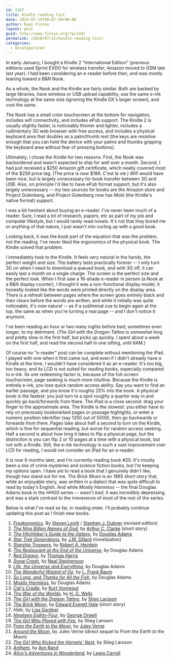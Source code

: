 ```yaml
---
id: 1347
title: Kindle reading list
date: 2010-07-12T00:07:38+00:00
author: Ryan Finnie
layout: post
guid: http://www.finnie.org/?p=1347
permalink: /2010/07/12/kindle-reading-list/
categories:
  - Uncategorized
---
```

In early January, I bought a Kindle 2 "International Edition" (previous editions used Sprint EVDO for wireless transfer; Amazon moved to GSM late last year). I had been considering an e-reader before then, and was mostly leaning toward a B&N Nook.

As a whole, the Nook and the Kindle are fairly similar. Both are backed by large libraries, have wireless or USB upload capability, use the same e-ink technology at the same size (ignoring the Kindle DX's larger screen), and cost the same.

The Nook has a small color touchscreen at the bottom for navigation, includes wifi connectivity, and includes ePub support. The Kindle 2 is usually slightly faster, is noticeably thinner and lighter, includes a rudimentary 3G web browser with free access, and includes a physical keyboard area that doubles as a palm/thumb rest (the keys are resistive enough that you can hold the device with your palms and thumbs gripping the keyboard area without fear of pressing buttons).

Ultimately, I chose the Kindle for two reasons. First, the Nook was backordered and wasn't expected to ship for well over a month. Second, I had just received a $250 Amazon gift certificate, which neatly covered most of the $259 price tag. (The price is now $189. C'est la vie.) Wifi would have been nice, but is largely unnecessary for book transfer between 3G and USB. Also, on principle I'd like to have ePub format support, but it's also largely unnecessary -- my two sources for books are the Amazon store and Project Gutenberg, and Project Gutenberg now has Mobi (the Kindle's native format) support.

I was a bit hesitant about buying an e-reader. I've never been much of a reader. Sure, I read a lot of research, papers, etc as part of my job and computer lifestyle, but I would rarely read novels. It's not that they bored me or anything of that nature, I just wasn't into curling up with a good book.

Looking back, it was the _book_ part of the equation that was the problem, not the reading. I've never liked the ergonomics of the physical book. The Kindle solved that problem.

I immediately took to the Kindle. It feels very natural in the hands, the perfect weight and size. The battery lasts practically forever -- I only turn 3G on when I need to download a queued book, and with 3G off, it can easily last a month on a single charge. The screen is the perfect size and the perfect look. When I first saw a 16-shade e-reader in person (a Nook at a B&N display counter), I thought it was a non-functional display model; it honestly looked like the words were printed directly on the display area. There is a refresh between pages where the screen goes entirely black and then clears before the words are written, and while it initially was quite noticeable, it's now natural -- as if a subliminal cue to begin again at the top, the same as when you're turning a real page -- and I don't notice it anymore.

I've been reading an hour or two many nights before bed; sometimes even longer, to my detriment. (_The Girl with the Dragon Tattoo_ is somewhat long and pretty slow in the first half, but picks up quickly. I spent about a week on the first half, and read the second half in one sitting, until 6AM.)

Of course no "e-reader" post can be complete without mentioning the iPad. I played with one when it first came out, and even if I didn't already have a Kindle at the time, I wouldn't have considered it as an e-reader. It's too big, too heavy, and its LCD is not suited for reading books, especially compared to e-ink. Its one redeeming factor is, because of the full-screen touchscreen, page seeking is much more intuitive. Because the Kindle is entirely e-ink, you lose quick random access ability. Say you want to find an earlier passage, and you know it's roughly 25% into the book. A physical book is the fastest: you just turn to a spot roughly a quarter way in and quickly go back/forwards from there. The iPad is a close second: drag your finger to the approximate area. The Kindle is the slowest: you either have to rely on previously bookmarked pages or passage highlights, or enter a numeric position identifier (say 1250 out of 5000), then go backwards or forwards from there. Pages take about half a second to turn on the Kindle, which is fine for sequential reading, but worse for random access seeking. Half a second is about how long it takes to flip a physical page, but the distinction is you can flip 2 or 10 pages at a time with a physical book, but not with a Kindle. Still, the e-ink technology is such a vast improvement over LCD for reading, I would not consider an iPad for an e-reader.

It is now 6 months later, and I'm currently reading book #20. It's mostly been a mix of crime mysteries and science fiction books, but I'm keeping my options open. I have yet to read a book that I genuinely didn't like, though two stand out for me. _The Brick Moon_ is an 1865 short story that, while an enjoyable story, was written in a dialect that was quite difficult to read by today's English. And while _Mostly Harmless_ -- the final Douglas Adams book in the _HHGG_ series -- wasn't _bad_, it was incredibly depressing, and was a stark contrast to the irreverence of most of the rest of the series.

Below is what I've read so far, in reading order. I'll probably continue updating this post as I finish new books.

  1. [_Freakonomics_](http://en.wikipedia.org/wiki/Freakonomics), By [Steven Levitt](http://en.wikipedia.org/wiki/Steven_Levitt) / [Stephen J. Dubner](http://en.wikipedia.org/wiki/Stephen_J._Dubner) (revised edition)
  2. [_The Nine Billion Names of God_](http://en.wikipedia.org/wiki/The_Nine_Billion_Names_of_God), by [Arthur C. Clarke](http://en.wikipedia.org/wiki/Arthur_C._Clarke) (short story)
  3. [_The Hitchhiker's Guide to the Galaxy_](http://en.wikipedia.org/wiki/The_Hitchhiker%27s_Guide_to_the_Galaxy_%28novel%29), by [Douglas Adams](http://en.wikipedia.org/wiki/Douglas_Adams)
  4. [_Star Trek Generations_](http://en.wikipedia.org/wiki/Star_Trek_Generations), by [J.M. Dillard](http://en.wikipedia.org/wiki/Jeanne_Kalogridis) (novelization)
  5. [_Starship Troopers_](http://en.wikipedia.org/wiki/Starship_Troopers), by [Robert A. Heinlein](http://en.wikipedia.org/wiki/Robert_A._Heinlein)
  6. [_The Restaurant at the End of the Universe_](http://en.wikipedia.org/wiki/The_Restaurant_at_the_End_of_the_Universe), by Douglas Adams
  7. [_Red Dragon_](http://en.wikipedia.org/wiki/Red_Dragon_%28novel%29), by [Thomas Harris](http://en.wikipedia.org/wiki/Thomas_Harris)
  8. [_Snow Crash_](http://en.wikipedia.org/wiki/Snow_Crash), by [Neal Stephenson](http://en.wikipedia.org/wiki/Neal_Stephenson)
  9. [_Life, the Universe and Everything_](http://en.wikipedia.org/wiki/Life,_the_Universe_and_Everything), by Douglas Adams
 10. [_The Wonderful Wizard of Oz_](http://en.wikipedia.org/wiki/The_Wonderful_Wizard_of_Oz), by [L. Frank Baum](http://en.wikipedia.org/wiki/L._Frank_Baum)
 11. [_So Long, and Thanks for All the Fish_](http://en.wikipedia.org/wiki/So_Long,_and_Thanks_for_All_the_Fish), by Douglas Adams
 12. [_Mostly Harmless_](http://en.wikipedia.org/wiki/Mostly_Harmless), by Douglas Adams
 13. [_Cat's Cradle_](http://en.wikipedia.org/wiki/Cat%27s_Cradle), by [Kurt Vonnegut](http://en.wikipedia.org/wiki/Kurt_Vonnegut)
 14. [_The War of the Worlds_](http://en.wikipedia.org/wiki/The_War_of_the_Worlds), by [H. G. Wells](http://en.wikipedia.org/wiki/H._G._Wells)
 15. [_The Girl with the Dragon Tattoo_](http://en.wikipedia.org/wiki/The_Girl_with_the_Dragon_Tattoo), by [Stieg Larsson](http://en.wikipedia.org/wiki/Stieg_Larsson)
 16. [_The Brick Moon_](http://en.wikipedia.org/wiki/The_Brick_Moon), by [Edward Everett Hale](http://en.wikipedia.org/wiki/Edward_Everett_Hale) (short story)
 17. _Hide_, by [Lisa Gardner](http://en.wikipedia.org/wiki/Lisa_Gardner)
 18. [_Nineteen Eighty-Four_](http://en.wikipedia.org/wiki/Nineteen_Eighty-Four), by [George Orwell](http://en.wikipedia.org/wiki/George_Orwell)
 19. [_The Girl Who Played with Fire_](http://en.wikipedia.org/wiki/The_Girl_Who_Played_with_Fire), by Stieg Larsson
 20. [_From the Earth to the Moon_](http://en.wikipedia.org/wiki/From_the_Earth_to_the_Moon), by [Jules Verne](http://en.wikipedia.org/wiki/Jules_Verne)
 21. [_Around the Moon_](http://en.wikipedia.org/wiki/Around_the_Moon), by Jules Verne (direct sequel to _From the Earth to the Moon_)
 22. [_The Girl Who Kicked the Hornets' Nest_](http://en.wikipedia.org/wiki/The_Girl_Who_Kicked_the_Hornets%27_Nest), by Stieg Larsson
 23. [_Anthem_](http://en.wikipedia.org/wiki/Anthem_%28novella%29), by [Ayn Rand](http://en.wikipedia.org/wiki/Ayn_Rand)
 24. [_Alice's Adventures in Wonderland_](http://en.wikipedia.org/wiki/Alice%27s_Adventures_in_Wonderland), by [Lewis Carroll](http://en.wikipedia.org/wiki/Lewis_Carroll)
